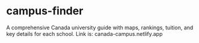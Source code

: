 # campus-finder
A comprehensive Canada university guide with maps, rankings, tuition, and key details for each school.
Link is: canada-campus.netlify.app
